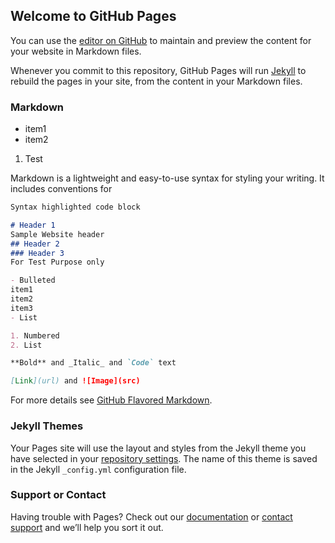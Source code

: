 ## Welcome to GitHub Pages

You can use the [editor on GitHub](https://github.com/somvanshiganesh/webdev/edit/gh-pages/index.md) to maintain and preview the content for your website in Markdown files.

Whenever you commit to this repository, GitHub Pages will run [Jekyll](https://jekyllrb.com/) to rebuild the pages in your site, from the content in your Markdown files.

### Markdown
- item1
- item2

1. Test

Markdown is a lightweight and easy-to-use syntax for styling your writing. It includes conventions for

```markdown
Syntax highlighted code block

# Header 1
Sample Website header
## Header 2
### Header 3
For Test Purpose only

- Bulleted
item1
item2
item3
- List

1. Numbered
2. List

**Bold** and _Italic_ and `Code` text

[Link](url) and ![Image](src)
```

For more details see [GitHub Flavored Markdown](https://guides.github.com/features/mastering-markdown/).

### Jekyll Themes

Your Pages site will use the layout and styles from the Jekyll theme you have selected in your [repository settings](https://github.com/somvanshiganesh/webdev/settings). The name of this theme is saved in the Jekyll `_config.yml` configuration file.

### Support or Contact

Having trouble with Pages? Check out our [documentation](https://docs.github.com/categories/github-pages-basics/) or [contact support](https://github.com/contact) and we’ll help you sort it out.
